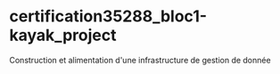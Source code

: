 # certification35288_bloc1-kayak_project
Construction et alimentation d'une infrastructure de gestion de donnée
